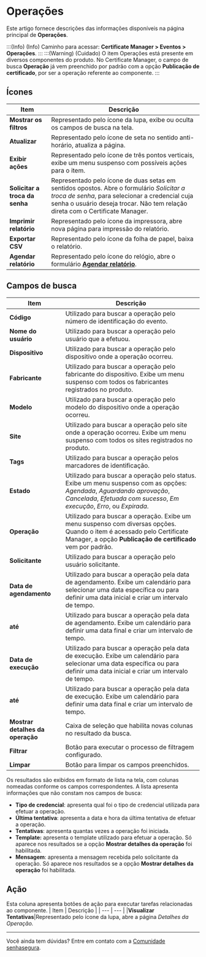 # Operações

Este artigo fornece descrições das informações disponíveis na página principal de **Operações**.

:::(Info) (Info)
Caminho para acessar: **Certificate Manager > Eventos > Operações**.
:::
:::(Warning) (Cuidado)
O item Operações está presente em diversos componentes do produto. No Certificate Manager, o campo de busca **Operação** já vem preenchido por padrão com a opção **Publicação de certificado**, por ser a operação referente ao componente. 
:::

## Ícones
| Item | Descrição |
| --- | --- |
|**Mostrar os filtros**|Representado pelo ícone da lupa, exibe ou oculta os campos de busca na tela.|
|**Atualizar**|Representado pelo ícone de seta no sentido anti-horário, atualiza a página.|
|**Exibir ações**|Representado pelo ícone de três pontos verticais, exibe um menu suspenso com possíveis ações para o item.|
|**Solicitar a troca da senha**|Representado pelo ícone de duas setas em sentidos opostos. Abre o formulário *Solicitar a troca de senha*, para selecionar a credencial cuja senha o usuário deseja trocar. Não tem relação direta com o Certificate Manager.
|**Imprimir relatório**|Representado pelo ícone da impressora, abre nova página para impressão do relatório.|
|**Exportar CSV**|Representado pelo ícone da folha de papel, baixa o relatório.|
|**Agendar relatório**|Representado pelo ícone do relógio, abre o formulário **[Agendar relatório](/v3-32/docs/pt/general-information-how-to-issue-download-and-schedule-device-reports)**.|

## Campos de busca

| Item | Descrição |
| --- | --- |
|**Código**|Utilizado para buscar a operação pelo número de identificação do evento.
|**Nome do usuário**|Utilizado para buscar a operação pelo usuário que a efetuou.
|**Dispositivo**|Utilizado para buscar a operação pelo dispositivo onde a operação ocorreu.
|**Fabricante**|Utilizado para buscar a operação pelo fabricante do dispositivo. Exibe um menu suspenso com todos os fabricantes registrados no produto.
|**Modelo**|Utilizado para buscar a operação pelo modelo do dispositivo onde a operação ocorreu.
|**Site**|Utilizado para buscar a operação pelo site onde a operação ocorreu. Exibe um menu suspenso com todos os sites registrados no produto.
|**Tags**|Utilizado para buscar a operação pelos marcadores de identificação.
|**Estado**|Utilizado para buscar a operação pelo status. Exibe um menu suspenso com as opções: *Agendada*, *Aguardando aprovação*, *Cancelada*, *Efetuada com sucesso*, *Em execução*, *Erro*, ou *Expirada*. 
|**Operação**|Utilizado para buscar a operação. Exibe um menu suspenso com diversas opções. Quando o item é acessado pelo Certificate Manager, a opção **Publicação de certificado** vem por padrão.  
|**Solicitante**|Utilizado para buscar a operação pelo usuário solicitante.
|**Data de agendamento**|Utilizado para buscar a operação pela data de agendamento. Exibe um calendário para selecionar uma data específica ou para definir uma data inicial e criar um intervalo de tempo.
|**até**|Utilizado para buscar a operação pela data de agendamento. Exibe um calendário para definir uma data final e criar um intervalo de tempo.
|**Data de execução**|Utilizado para buscar a operação pela data de execução. Exibe um calendário para selecionar uma data específica ou para definir uma data inicial e criar um intervalo de tempo.
|**até**|Utilizado para buscar a operação pela data de execução. Exibe um calendário para definir uma data final e criar um intervalo de tempo.
|**Mostrar detalhes da operação**|Caixa de seleção que habilita novas colunas no resultado da busca. 
|**Filtrar**|Botão para executar o processo de filtragem configurado.|
|**Limpar**|Botão para limpar os campos preenchidos.|

Os resultados são exibidos em formato de lista na tela, com colunas nomeadas conforme os campos correspondentes. A lista apresenta informações que não constam nos campos de busca:

* **Tipo de credencial**: apresenta qual foi o tipo de credencial utilizada para efetuar a operação.
* **Última tentativa**: apresenta a data e hora da última tentativa de efetuar a operação.
* **Tentativas**: apresenta quantas vezes a operação foi iniciada.
* **Template:** apresenta o template utilizado para efetuar a operação. Só aparece nos resultados se a opção **Mostrar detalhes da operação** foi habilitada.
* **Mensagem**: apresenta a mensagem recebida pelo solicitante da operação. Só aparece nos resultados se a opção **Mostrar detalhes da operação** foi habilitada.

## Ação
Esta coluna apresenta botões de ação para executar tarefas relacionadas ao componente.
| Item | Descrição |
| --- | --- |
|**Visualizar Tentativas**|Representado pelo ícone da lupa, abre a página *Detalhes da Operação.*
***
Você ainda tem dúvidas? Entre em contato com a [Comunidade senhasegura](https://community.senhasegura.io/).
